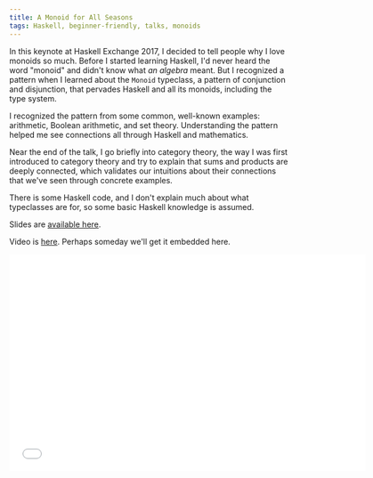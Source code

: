 ```yaml
---
title: A Monoid for All Seasons
tags: Haskell, beginner-friendly, talks, monoids
---
```


In this keynote at Haskell Exchange 2017, I decided to tell people why I love monoids so much. Before I started learning Haskell, I'd never heard the word "monoid" and didn't know what *an algebra* meant. But I recognized a pattern when I learned about the `Monoid` typeclass, a pattern of conjunction and disjunction, that pervades Haskell and all its monoids, including the type system. 

I recognized the pattern from some common, well-known examples: arithmetic, Boolean arithmetic, and set theory. Understanding the pattern helped me see connections all through Haskell and mathematics. 

Near the end of the talk, I go briefly into category theory, the way I was first introduced to category theory and try to explain that sums and products are deeply connected, which validates our intuitions about their connections that we've seen through concrete examples. 

There is some Haskell code, and I don't explain much about what typeclasses are for, so some basic Haskell knowledge is assumed. 

Slides are [available here](https://docs.google.com/presentation/d/1_sD9a5-u3urGbJPuxebBQXrDtoqvKlEII3brnm0ZWb0/edit?usp=sharing).

Video is [here](https://skillsmatter.com/skillscasts/10522-keynote-a-monoid-for-all-seasons). Perhaps someday we'll get it embedded here. 

<div style="text-align: center;">
<iframe allowfullscreen="" data-progress="true" frameborder="0" height="390" id="vimeo-player" mozallowfullscreen="" src="//player.vimeo.com/video/238050430?api=1&amp;title=0" webkitallowfullscreen="" width="640"></iframe>
</div>
<br />